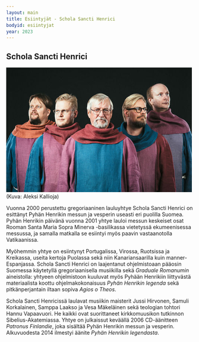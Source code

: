```yaml
---
layout: main
title: Esiintyjät - Schola Sancti Henrici
bodyid: esiintyjat
year: 2023
---
```

## Schola Sancti Henrici

![Schoa Sancti Henrici](schola-sancti-henrici.jpg)
(Kuva: Aleksi Kallioja)

Vuonna 2000 perustettu gregoriaaninen lauluyhtye Schola Sancti Henrici on esittänyt Pyhän Henrikin messun ja vesperin useasti eri puolilla Suomea. Pyhän Henrikin päivänä vuonna 2001 yhtye lauloi messun keskeiset osat Rooman Santa Maria Sopra Minerva -basilikassa vietetyssä ekumeenisessa messussa, ja samalla matkalla se esiintyi myös paavin vastaanotolla Vatikaanissa.

Myöhemmin yhtye on esiintynyt Portugalissa, Virossa, Ruotsissa ja Kreikassa, useita kertoja Puolassa sekä niin Kanariansaarilla kuin manner-Espanjassa. Schola Sancti Henrici on laajentanut ohjelmistoaan pääosin Suomessa käytetyllä gregoriaanisella musiikilla sekä *Graduale Romanumin* aineistolla: yhtyeen ohjelmistoon kuuluvat myös Pyhään Henrikiin liittyvästä materiaalista koottu ohjelmakokonaisuus *Pyhän Henrikin legenda* sekä pitkänperjantain iltaan sopiva *Agios o Theos*. 

Schola Sancti Henricissä laulavat musiikin maisterit Jussi Hirvonen, Samuli Korkalainen, Samppa Laakso ja Vesa Mäkeläinen sekä teologian tohtori Hannu Vapaavuori. He kaikki ovat suorittaneet kirkkomuusikon tutkinnon Sibelius-Akatemiassa. Yhtye on julkaissut keväällä 2006 CD-äänitteen *Patronus Finlandie*, joka sisältää Pyhän Henrikin messun ja vesperin. Alkuvuodesta 2014 ilmestyi äänite *Pyhän Henrikin legendasta*.


